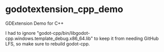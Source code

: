 # godotextension_cpp_demo
 GDExtension Demo for C++

I had to ignore "godot-cpp/bin/libgodot-cpp.windows.template_debug.x86_64.lib" to keep it from needing GitHub LFS, so make sure to rebuild godot-cpp.
